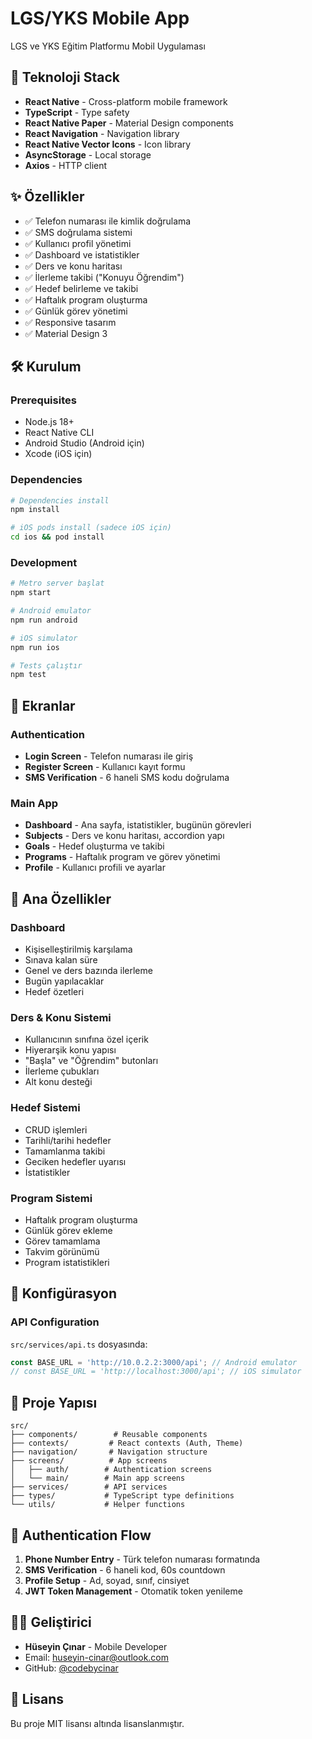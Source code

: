 # LGS/YKS Mobile App

LGS ve YKS Eğitim Platformu Mobil Uygulaması

## 🚀 Teknoloji Stack

- **React Native** - Cross-platform mobile framework
- **TypeScript** - Type safety
- **React Native Paper** - Material Design components
- **React Navigation** - Navigation library
- **React Native Vector Icons** - Icon library
- **AsyncStorage** - Local storage
- **Axios** - HTTP client

## ✨ Özellikler

- ✅ Telefon numarası ile kimlik doğrulama
- ✅ SMS doğrulama sistemi
- ✅ Kullanıcı profil yönetimi
- ✅ Dashboard ve istatistikler
- ✅ Ders ve konu haritası
- ✅ İlerleme takibi ("Konuyu Öğrendim")
- ✅ Hedef belirleme ve takibi
- ✅ Haftalık program oluşturma
- ✅ Günlük görev yönetimi
- ✅ Responsive tasarım
- ✅ Material Design 3

## 🛠 Kurulum

### Prerequisites
- Node.js 18+
- React Native CLI
- Android Studio (Android için)
- Xcode (iOS için)

### Dependencies
```bash
# Dependencies install
npm install

# iOS pods install (sadece iOS için)
cd ios && pod install
```

### Development

```bash
# Metro server başlat
npm start

# Android emulator
npm run android

# iOS simulator  
npm run ios

# Tests çalıştır
npm test
```

## 📱 Ekranlar

### Authentication
- **Login Screen** - Telefon numarası ile giriş
- **Register Screen** - Kullanıcı kayıt formu
- **SMS Verification** - 6 haneli SMS kodu doğrulama

### Main App
- **Dashboard** - Ana sayfa, istatistikler, bugünün görevleri
- **Subjects** - Ders ve konu haritası, accordion yapı
- **Goals** - Hedef oluşturma ve takibi
- **Programs** - Haftalık program ve görev yönetimi
- **Profile** - Kullanıcı profili ve ayarlar

## 🎯 Ana Özellikler

### Dashboard
- Kişiselleştirilmiş karşılama
- Sınava kalan süre
- Genel ve ders bazında ilerleme
- Bugün yapılacaklar
- Hedef özetleri

### Ders & Konu Sistemi
- Kullanıcının sınıfına özel içerik
- Hiyerarşik konu yapısı
- "Başla" ve "Öğrendim" butonları
- İlerleme çubukları
- Alt konu desteği

### Hedef Sistemi
- CRUD işlemleri
- Tarihli/tarihi hedefler
- Tamamlanma takibi
- Geciken hedefler uyarısı
- İstatistikler

### Program Sistemi
- Haftalık program oluşturma
- Günlük görev ekleme
- Görev tamamlama
- Takvim görünümü
- Program istatistikleri

## 🔧 Konfigürasyon

### API Configuration
`src/services/api.ts` dosyasında:

```typescript
const BASE_URL = 'http://10.0.2.2:3000/api'; // Android emulator
// const BASE_URL = 'http://localhost:3000/api'; // iOS simulator
```

## 📁 Proje Yapısı

```
src/
├── components/        # Reusable components
├── contexts/         # React contexts (Auth, Theme)
├── navigation/       # Navigation structure
├── screens/          # App screens
│   ├── auth/        # Authentication screens
│   └── main/        # Main app screens
├── services/        # API services
├── types/           # TypeScript type definitions
└── utils/           # Helper functions
```

## 🔐 Authentication Flow

1. **Phone Number Entry** - Türk telefon numarası formatında
2. **SMS Verification** - 6 haneli kod, 60s countdown
3. **Profile Setup** - Ad, soyad, sınıf, cinsiyet
4. **JWT Token Management** - Otomatik token yenileme

## 👨‍💻 Geliştirici

- **Hüseyin Çınar** - Mobile Developer
- Email: huseyin-cinar@outlook.com
- GitHub: [@codebycinar](https://github.com/codebycinar)

## 📄 Lisans

Bu proje MIT lisansı altında lisanslanmıştır.